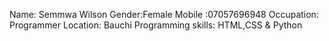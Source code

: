 Name: Semmwa Wilson
Gender:Female
Mobile :07057696948
Occupation: Programmer
Location: Bauchi
Programming skills: HTML,CSS & Python
